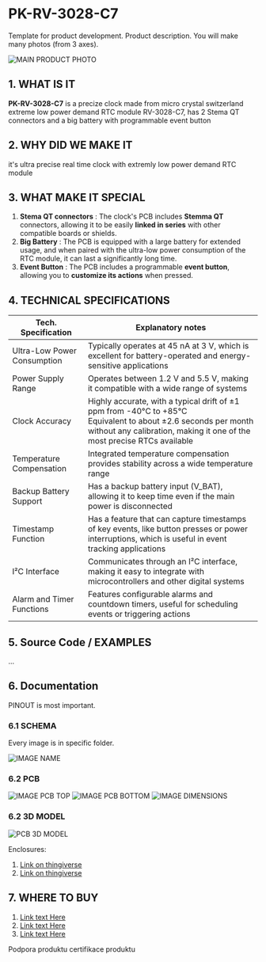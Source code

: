 # PK-RV-3028-C7

Template for product development. Product description. You will make many photos (from 3 axes).

![MAIN PRODUCT PHOTO](.hardware\sch\Schematic.png)

## 1. WHAT IS IT

**PK-RV-3028-C7** is a precize clock made from micro crystal switzerland extreme low power demand RTC module RV-3028-C7, has 2 Stema QT connectors and a big battery with programmable event button

## 2. WHY DID WE MAKE IT

it's ultra precise real time clock with extremly low power demand RTC module

## 3. WHAT MAKE IT SPECIAL

1. **Stema QT connectors** : The clock's PCB includes **Stemma QT** connectors, allowing it to be easily **linked in series** with other compatible boards or shields.
2. **Big Battery** : The PCB is equipped with a large battery for extended usage, and when paired with the ultra-low power consumption of the RTC module, it can last a significantly long time.
3. **Event Button** : The PCB includes a programmable **event button**, allowing you to **customize its actions** when pressed.

## 4. TECHNICAL SPECIFICATIONS
| **Tech. Specification** | **Explanatory notes** |
|-------------------------|-----------------------|
| Ultra-Low Power Consumption |Typically operates at 45 nA at 3 V, which is excellent for battery-operated and energy-sensitive applications|
| Power Supply Range |Operates between 1.2 V and 5.5 V, making it compatible with a wide range of systems|
| Clock Accuracy |Highly accurate, with a typical drift of ±1 ppm from -40°C to +85°C <br> Equivalent to about ±2.6 seconds per month without any calibration, making it one of the most precise RTCs available|
| Temperature Compensation |Integrated temperature compensation provides stability across a wide temperature range|
| Backup Battery Support |Has a backup battery input (V_BAT), allowing it to keep time even if the main power is disconnected|
| Timestamp Function |Has a feature that can capture timestamps of key events, like button presses or power interruptions, which is useful in event tracking applications|
| I²C Interface | Communicates through an I²C interface, making it easy to integrate with microcontrollers and other digital systems|
| Alarm and Timer Functions |Features configurable alarms and countdown timers, useful for scheduling events or triggering actions|


## 5. Source Code / EXAMPLES

...

## 6. Documentation

PINOUT is most important.

### 6.1 SCHEMA

Every image is in specific folder.

![IMAGE NAME](.hardware\sch\Schematic.png)

### 6.2 PCB

![IMAGE PCB TOP](.hardware\pcb\pcbTop.png)
![IMAGE PCB BOTTOM](.hardware\pcb\pcbBottom.png)
![IMAGE DIMENSIONS](.hardware\pcb\pcbDim.png)

### 6.2 3D MODEL

![PCB 3D MODEL](.hardware\3d\product.png)

Enclosures:

1. [Link on thingiverse](https://www.thingiverse.com/)
1. [Link on thingiverse](https://www.thingiverse.com/)

## 7. WHERE TO BUY

1. [Link text Here](https://prokyber.cz)
2. [Link text Here](https://prokyber.cz)
3. [Link text Here](https://prokyber.cz)

Podpora produktu
certifikace produktu
